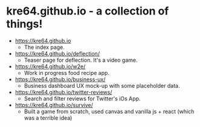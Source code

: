 kre64.github.io - a collection of things!
=====

* https://kre64.github.io
  * The index page.
* https://kre64.github.io/deflection/
  * Teaser page for deflection. It's a video game.
* https://kre64.github.io/w2e/
  * Work in progress food recipe app.
* https://kre64.github.io/business-ux/
  * Business dashboard UX mock-up with some placeholder data.
* https://kre64.github.io/twitter-reviews/
  * Search and filter reviews for Twitter's iOs App.
* https://kre64.github.io/survive/
  * Built a game from scratch, used canvas and vanilla js + react (which was a terrible idea)
